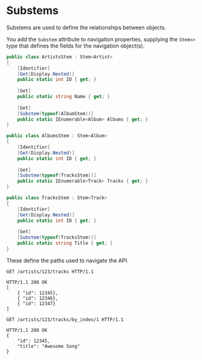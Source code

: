 # Substems

Substems are used to define the relationships between objects.

You add the `Substem` attribute to navigation properties, supplying the `Stem<>` type that defines the fields for the navigation object(s).

```csharp
public class ArtistsStem : Stem<Artist>
{
    [Identifier]
    [Get(Display.Nested)]
    public static int ID { get; }
    
    [Get]
    public static string Name { get; }
    
    [Get]
    [Substem(typeof(AlbumStem))]
    public static IEnumerable<Album> Albums { get; }
}

public class AlbumsStem : Stem<Album>
{
    [Identifier]
    [Get(Display.Nested)]
    public static int ID { get; }
            
    [Get]
    [Substem(typeof(TracksStem))]
    public static IEnumerable<Track> Tracks { get; }
}

public class TracksStem : Stem<Track>
{
    [Identifier]
    [Get(Display.Nested)]
    public static int ID { get; }
            
    [Get]
    [Substem(typeof(TracksStem))]
    public static string Title { get; }
}
```

These define the paths used to navigate the API.

```http
GET /artists/123/tracks HTTP/1.1

HTTP/1.1 200 OK
[        
    { "id": 12345},
    { "id": 12346},
    { "id": 12347}
]
```

```http
GET /artists/123/tracks/by_index/1 HTTP/1.1

HTTP/1.1 200 OK
{
    "id": 12345,
    "title": "Awesome Song"
}
```